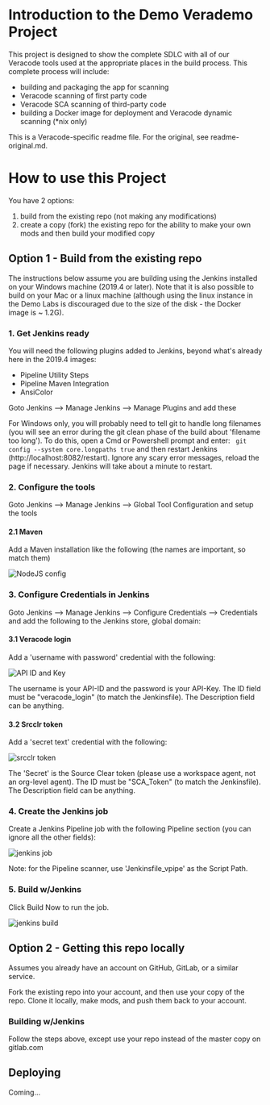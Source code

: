 # Introduction to the Demo Verademo Project

This project is designed to show the complete SDLC with all of our Veracode tools used at the appropriate places in the build process.  This complete process will include:

* building and packaging the app for scanning
* Veracode scanning of first party code
* Veracode SCA scanning of third-party code
* building a Docker image for deployment and Veracode dynamic scanning (*nix only)

This is a Veracode-specific readme file.  For the original, see readme-original.md.

# How to use this Project

You have 2 options:

1. build from the existing repo (not making any modifications)
2. create a copy (fork) the existing repo for the ability to make your own mods and then build your modified copy

## Option 1 - Build from the existing repo

The instructions below assume you are building using the Jenkins installed on your Windows machine (2019.4 or later).  Note that it is also possible to build on your Mac or a linux machine (although using the linux instance in the Demo Labs is discouraged due to the size of the disk - the Docker image is ~ 1.2G).

### 1. Get Jenkins ready

You will need the following plugins added to Jenkins, beyond what's already here in the 2019.4 images:

* Pipeline Utility Steps
* Pipeline Maven Integration
* AnsiColor

Goto Jenkins --> Manage Jenkins --> Manage Plugins and add these

For Windows only, you will probably need to tell git to handle long filenames (you will see an error during the git clean phase of the build about 'filename too long').  To do this, open a Cmd or Powershell prompt and enter:
``` git config --system core.longpaths true``` and then restart Jenkins (http://localhost:8082/restart).  Ignore any scary error messages, reload the page if necessary.  Jenkins will take about a minute to restart.

### 2. Configure the tools

Goto Jenkins --> Manage Jenkins --> Global Tool Configuration and setup the tools

#### 2.1 Maven

Add a Maven installation like the following (the names are important, so match them)

![NodeJS config](./doc/images/Maven_config.jpg)

### 3. Configure Credentials in Jenkins 

Goto Jenkins --> Manage Jenkins --> Configure Credentials --> Credentials and add the following to the Jenkins store, global domain:

#### 3.1 Veracode login

Add a 'username with password' credential with the following:

![API ID and Key](./doc/images/API_creds.jpg)

The username is your API-ID and the password is your API-Key.  The ID field must be "veracode_login" (to match the Jenkinsfile).  The Description field can be anything.

#### 3.2 Srcclr token

Add a 'secret text' credential with the following:

![srcclr token](./doc/images/Srcclr_token.jpg)

The 'Secret' is the Source Clear token (please use a workspace agent, not an org-level agent).  The ID must be "SCA_Token" (to match the Jenkinsfile).  The Description field can be anything.

### 4. Create the Jenkins job

Create a Jenkins Pipeline job with the following Pipeline section (you can ignore all the other fields):

![jenkins job](./doc/images/Jenkins_job.jpg)

Note: for the Pipeline scanner, use 'Jenkinsfile_vpipe' as the Script Path.

### 5. Build w/Jenkins

Click Build Now to run the job.

![jenkins build](./doc/images/Jenkins_build.jpg)

## Option 2 - Getting this repo locally

Assumes you already have an account on GitHub, GitLab, or a similar service.

Fork the existing repo into your account, and then use your copy of the repo.  Clone it locally, make mods, and push them back to your account.

### Building w/Jenkins

Follow the steps above, except use your repo instead of the master copy on gitlab.com

## Deploying 

Coming...
